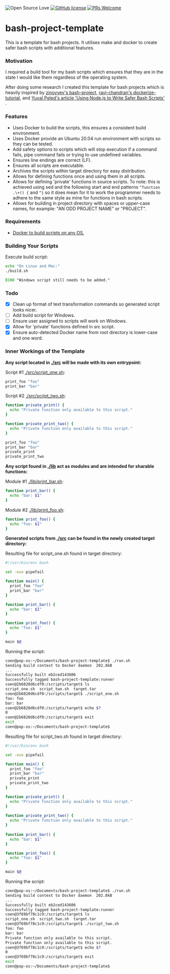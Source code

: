 ![Open Source Love](https://badges.frapsoft.com/os/v2/open-source.svg?v=103) [![GitHub license](https://img.shields.io/badge/licence-GPL--3.0-blue)](LICENSE) [![PRs Welcome](https://img.shields.io/badge/PRs-welcome-green.svg)](.github/CONTRIBUTING.md)
<br>

# bash-project-template

This is a template for bash projects. It utilises make and docker to create safer bash scripts with additional features.

### Motivation

I required a build tool for my bash scripts which ensures that they are in the state I would like them regardless of the
operating system.

After doing some research I created this template for bash projects which is heavily inspired by
[zinovyev's bash-project](https://github.com/zinovyev/bash-project),
[ravi-chandran's dockerize-tutorial](https://github.com/ravi-chandran/dockerize-tutorial), and
[Yuval Peled's article 'Using Node.js to Write Safer Bash Scripts'](https://medium.com/getvim/using-node-js-to-write-safer-bash-scripts-ad6a523a5324)
.

### Features

- Uses Docker to build the scripts, this ensures a consistent build environment.
- Uses Docker provide an Ubuntu 20.04 run environment with scripts so they can be tested.
- Add safety options to scripts which will stop execution if a command fails, pipe command fails or trying to use
  undefined variables.
- Ensures line endings are correct (LF).
- Ensures all scripts are executable.
- Archives the scripts within target directory for easy distribution.
- Allows for defining functions once and using them in all scripts.
- Allows for defining 'private' functions in source scripts. To note: this is achieved using sed and the following start and end patterns `^function .\+() {` and `^}` so it does mean for it to work the programmer needs to adhere to the same style as mine for functions in bash scripts.
- Allows for building in project directory with spaces or upper-case names, for example: "AN ODD PROJECT NAME" or "PROJECT".

### Requirements

- [Docker to build scripts on any OS.](https://www.docker.com/)

### Building Your Scripts

Execute build script:

```bash
echo "On Linux and Mac:"
./build.sh
```

```cmd
ECHO "Windows script still needs to be added."
```

### Todo

- [X] Clean up format of text transformation commands so generated script looks nicer.
- [ ] Add build script for Windows.
- [ ] Ensure user assigned to scripts will work on Windows.
- [X] Allow for 'private' functions defined in src script.
- [X] Ensure auto-detected Docker name from root directory is lower-case and one word.

### Inner Workings of the Template

__Any script located in [./src](./src) will be made with its own entrypoint:__

Script #1 [./src/script_one.sh](./src/script_one.sh):

```bash
print_foo "foo"
print_bar "bar"
```

Script #2 [./src/script_two.sh](./src/script_two.sh):

```bash
function private_print() {
  echo "Private function only available to this script."
} 

function private_print_two() {
  echo "Private function only available to this script."
} 

print_foo "foo"
print_bar "bar"
private_print
private_print_two
```

__Any script found in [./lib](./lib) act as modules and are intended for sharable functions:__

Module #1 [./lib/print_bar.sh](./lib/print_bar.sh):

```bash
function print_bar() {
  echo "bar: $1"
}
```

Module #2 [./lib/print_foo.sh](./lib/print_foo.sh):

```bash
function print_foo() {
  echo "foo: $1"
}
```

__Generated scripts from [./src](./src) can be found in the newly created target directory:__

Resulting file for script_one.sh found in target directory:

```bash
#!/usr/bin/env bash

set -euo pipefail

function main() {
  print_foo "foo"
  print_bar "bar"
}

function print_bar() {
  echo "bar: $1"
}

function print_foo() {
  echo "foo: $1"
}

main $@
```

Running the script:

```bash
coen@pop-os:~/Documents/bash-project-template$ ./run.sh 
Sending build context to Docker daemon  202.8kB
...
Successfully built eb2ced143606
Successfully tagged bash-project-template:runner
coen@2b6820d6cdf0:/scripts/target$ ls
script_one.sh  script_two.sh  target.tar
coen@2b6820d6cdf0:/scripts/target$ ./script_one.sh 
foo: foo
bar: bar
coen@2b6820d6cdf0:/scripts/target$ echo $?
0
coen@2b6820d6cdf0:/scripts/target$ exit
exit
coen@pop-os:~/Documents/bash-project-template$ 
```

Resulting file for script_two.sh found in target directory:

```bash
#!/usr/bin/env bash

set -euo pipefail

function main() {
  print_foo "foo"
  print_bar "bar"
  private_print
  private_print_two
}

function private_print() {
  echo "Private function only available to this script."
}
 
function private_print_two() {
  echo "Private function only available to this script."
}
 
function print_bar() {
  echo "bar: $1"
}

function print_foo() {
  echo "foo: $1"
}

main $@
```

Running the script:

```bash
coen@pop-os:~/Documents/bash-project-template$ ./run.sh 
Sending build context to Docker daemon  202.8kB
...
Successfully built eb2ced143606
Successfully tagged bash-project-template:runner
coen@3f69bf78c1c9:/scripts/target$ ls
script_one.sh  script_two.sh  target.tar
coen@3f69bf78c1c9:/scripts/target$ ./script_two.sh 
foo: foo
bar: bar
Private function only available to this script.
Private function only available to this script.
coen@3f69bf78c1c9:/scripts/target$ echo $?
0
coen@3f69bf78c1c9:/scripts/target$ exit 
exit
coen@pop-os:~/Documents/bash-project-template$ 
```